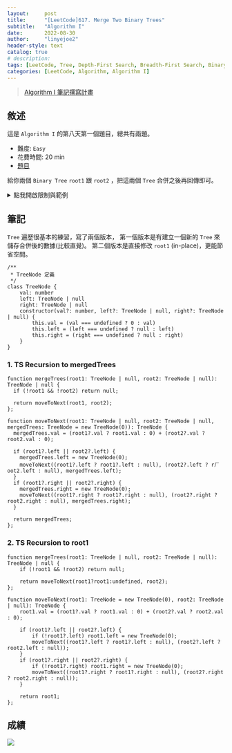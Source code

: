 ```yaml
---
layout:     post
title:      "[LeetCode]617. Merge Two Binary Trees"
subtitle:   "Algorithm I"
date:       2022-08-30
author:     "linyejoe2"
header-style: text
catalog: true
# description: 
tags: [LeetCode, Tree, Depth-First Search, Breadth-First Search, Binary Tree]
categories: [LeetCode, Algorithm, Algorithm I]
---
```


>[Algorithm I 筆記撰寫計畫](/2022/06/14/leetcode/Algorithm/Algorithm%20I/Starting-write-Algorithm-I-Note/)

## 敘述

這是 `Algorithm I` 的第八天第一個題目，總共有兩題。

+ 難度: `Easy`
+ 花費時間: 20 min
+ [題目](https://leetcode.com/problems/merge-two-binary-trees/)

給你兩個 `Binary Tree` `root1` 跟 `root2` ，把這兩個 `Tree` 合併之後再回傳即可。

<!--more-->

<details><summary>點我開啟限制與範例</summary>
    <pre>

**限制:**

+ `m == grid.length`
+ `n == grid[i].length`
+ `1 <= m, n <= 50`
+ `grid[i][j]` is either `0` or `1`.

**Example 1:**

![example-1-jpg](https://assets.leetcode.com/uploads/2021/02/05/merge.jpg)

```=
Input: root1 = [1,3,2,5], root2 = [2,1,3,null,4,null,7]
Output: [3,4,5,5,4,null,7]
```

**Example 2:**

```=
Input: root1 = [1], root2 = [1,2]
Output: [2,2]
```

</pre></details>

## 筆記

`Tree` 遍歷很基本的練習，寫了兩個版本，
第一個版本是有建立一個新的 `Tree` 來儲存合併後的數據(比較直覺)。
第二個版本是直接修改 `root1` (in-place)，更能節省空間。

```TS=
/**
 * TreeNode 定義
 */
class TreeNode {
    val: number
    left: TreeNode | null
    right: TreeNode | null
    constructor(val?: number, left?: TreeNode | null, right?: TreeNode | null) {
        this.val = (val === undefined ? 0 : val)
        this.left = (left === undefined ? null : left)
        this.right = (right === undefined ? null : right)
    }
}
```

### 1. TS Recursion to mergedTrees

```TS=
function mergeTrees(root1: TreeNode | null, root2: TreeNode | null): TreeNode | null {
  if (!root1 && !root2) return null;

  return moveToNext(root1, root2);
};

function moveToNext(root1: TreeNode | null, root2: TreeNode | null, mergedTrees: TreeNode = new TreeNode(0)): TreeNode {
  mergedTrees.val = (root1?.val ? root1.val : 0) + (root2?.val ? root2.val : 0);

  if (root1?.left || root2?.left) {
    mergedTrees.left = new TreeNode(0);
    moveToNext((root1?.left ? root1?.left : null), (root2?.left ? rㄏoot2.left : null), mergedTrees.left);
  }
  if (root1?.right || root2?.right) {
    mergedTrees.right = new TreeNode(0);
    moveToNext((root1?.right ? root1?.right : null), (root2?.right ? root2.right : null), mergedTrees.right);
  }

  return mergedTrees;
};
```

### 2. TS Recursion to root1

```TS=
function mergeTrees(root1: TreeNode | null, root2: TreeNode | null): TreeNode | null {
    if (!root1 && !root2) return null;

    return moveToNext(root1?root1:undefined, root2);
};

function moveToNext(root1: TreeNode = new TreeNode(0), root2: TreeNode | null): TreeNode {
    root1.val = (root1?.val ? root1.val : 0) + (root2?.val ? root2.val : 0);

    if (root1?.left || root2?.left) {
        if (!root1?.left) root1.left = new TreeNode(0);
        moveToNext((root1?.left ? root1?.left : null), (root2?.left ? root2.left : null));
    }
    if (root1?.right || root2?.right) {
        if (!root1?.right) root1.right = new TreeNode(0);
        moveToNext((root1?.right ? root1?.right : null), (root2?.right ? root2.right : null));
    }

    return root1;
};
```

## 成績

![](https://i.imgur.com/kxv7HLR.png)

<details style='display:none;'><summary>點我開啟舊寫法/失敗寫法</summary>
<pre>

</pre></details>

<!-- ##### 參考資料 -->
